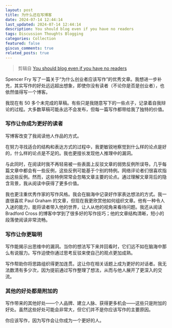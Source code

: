 ```yaml
---
layout: post
title: 为什么还在写博客
date: 2024-07-14 12:44:14
last_updated: 2024-07-14 12:44:14
description: You should blog even if you have no readers
tags: Discussion Thoughts Blogging
categories: Collection
featured: false
giscus_comments: true
related_posts: true
---
```


> 剪辑自 [You should blog even if you have no readers](http://nathanmarz.com/blog/you-should-blog-even-if-you-have-no-readers.html)

Spencer Fry 写了一篇关于“为什么创业者应该写作”的优秀文章。我想进一步补充，其实写作的好处远远超出想象，即使你没有读者（不论你是否是创业者），也依然值得写一个博客。

我现在有 50 多个未完成的草稿。有些只是我随意写下的一些点子，记录着自我辩论的过程。大多数草稿可能永远不会发布，但每一篇写作都带给我了独特的价值。

### 写作让你成为更好的读者

写博客改变了我阅读他人作品的方式。

在努力寻找适合的结构和表达方式的过程中，我更敏锐地察觉到什么样的论点是好的，什么样的论点是不足的。我也更擅长发现他人推理中的漏洞。

与此同时，在阅读时我不再轻易被一些表面上反驳文章的弱势反例所误导。几乎每篇文章中都会有一些反例，这些反例可能基于个别的特例。网络评论者们很喜欢指出这些反例。然而，这些特例常常会忽略文章主要的论点。通过理解文章背后的隐含背景，我从阅读中获得了更多价值。

我也更注重优秀作家的写作风格。我会在脑海中记录好作家表达想法的方式。我一直很喜欢 Paul Graham 的文章，但现在我更欣赏他如何组织文章。他有一种令人入迷的能力，能将读者带入他的世界，让人从他的视角来看待问题。我还从阅读 Bradford Cross 的博客中学到了很多好的写作技巧；他的文章结构清晰，短小的段落使阅读非常流畅。

### 写作让你更聪明

写作能揭示出思维中的漏洞。当你的想法写下来并回看时，它们远不如在脑海中那么有说服力。写作迫使你通过思考反驳来使自己的观点更加成熟。

写作帮助你将思路组织得更加连贯。这让你在相关话题上成为更好的对话者。我无法数清有多少次，因为提前通过写作整理了想法，从而与他人展开了更深入的交流。

### 其他的好处都是附加的

写作带来的其他好处——个人品牌、建立人脉、获得更多机会——这些只是附加的好处。虽然这些好处可能会非常大，但它们并不是你应该写作的主要原因。

你应该写作，因为写作会让你成为一个更好的人。
